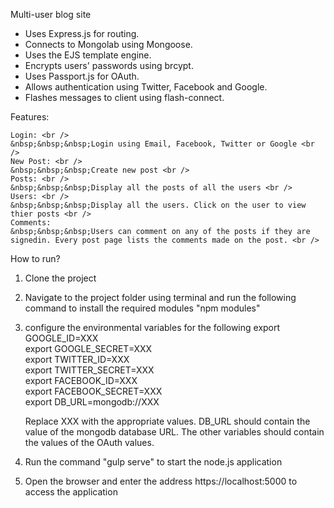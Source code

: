 Multi-user blog site

* Uses Express.js for routing.
* Connects to Mongolab using Mongoose.
* Uses the EJS template engine.
* Encrypts users' passwords using brcypt.
* Uses Passport.js for OAuth.
* Allows authentication using Twitter, Facebook and Google.
* Flashes messages to client using flash-connect.

Features: <br />

    Login: <br />
    &nbsp;&nbsp;&nbsp;Login using Email, Facebook, Twitter or Google <br />
    New Post: <br />
    &nbsp;&nbsp;&nbsp;Create new post <br />
    Posts: <br />
    &nbsp;&nbsp;&nbsp;Display all the posts of all the users <br />
    Users: <br />
    &nbsp;&nbsp;&nbsp;Display all the users. Click on the user to view thier posts <br />
    Comments:
    &nbsp;&nbsp;&nbsp;Users can comment on any of the posts if they are signedin. Every post page lists the comments made on the post. <br />
    
How to run? <br />

1. Clone the project
2. Navigate to the project folder using terminal and run the following command to install the required modules "npm modules"
3. configure the environmental variables for the following
    export GOOGLE_ID=XXX <br />
    export GOOGLE_SECRET=XXX <br />
    export TWITTER_ID=XXX <br />
    export TWITTER_SECRET=XXX <br />
    export FACEBOOK_ID=XXX <br />
    export FACEBOOK_SECRET=XXX <br />
    export DB_URL=mongodb://XXX <br />
    
    Replace XXX with the appropriate values. DB_URL should contain the value of the mongodb database URL. The other variables should contain the values of the OAuth values.
4. Run the command "gulp serve" to start the node.js application
5. Open the browser and enter the address https://localhost:5000 to access the application

